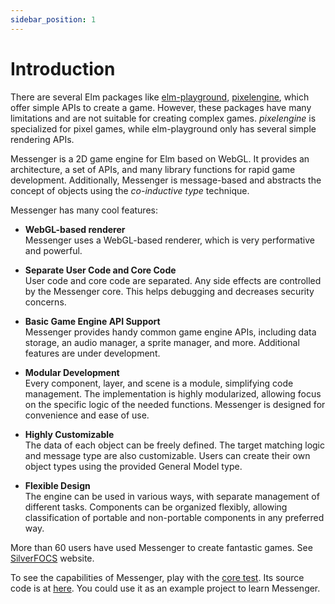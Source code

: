 ```yaml
---
sidebar_position: 1
---
```


# Introduction

There are several Elm packages like [elm-playground](https://package.elm-lang.org/packages/evancz/elm-playground/latest/), [pixelengine](https://github.com/Orasund/pixelengine), which offer simple APIs to create a game. However, these packages have many limitations and are not suitable for creating complex games. _pixelengine_ is specialized for pixel games, while elm-playground only has several simple rendering APIs.

Messenger is a 2D game engine for Elm based on WebGL. It provides an architecture, a set of APIs, and many library functions for rapid game development. Additionally, Messenger is message-based and abstracts the concept of objects using the _co-inductive type_ technique.

Messenger has many cool features:

- **WebGL-based renderer**  
  Messenger uses a WebGL-based renderer, which is very performative and powerful.

- **Separate User Code and Core Code**  
  User code and core code are separated. Any side effects are controlled by the Messenger core. This helps debugging and decreases security concerns.

- **Basic Game Engine API Support**  
  Messenger provides handy common game engine APIs, including data storage, an audio manager, a sprite manager, and more. Additional features are under development.

- **Modular Development**  
  Every component, layer, and scene is a module, simplifying code management. The implementation is highly modularized, allowing focus on the specific logic of the needed functions. Messenger is designed for convenience and ease of use.

- **Highly Customizable**  
  The data of each object can be freely defined. The target matching logic and message type are also customizable. Users can create their own object types using the provided General Model type.

- **Flexible Design**  
  The engine can be used in various ways, with separate management of different tasks. Components can be organized flexibly, allowing classification of portable and non-portable components in any preferred way.

More than 60 users have used Messenger to create fantastic games. See [SilverFOCS](https://focs.ji.sjtu.edu.cn/silverfocs/) website.

To see the capabilities of Messenger, play with the [core test](https://elm-messenger.github.io/elm-regl/Messenger.html). Its source code is at [here](https://github.com/elm-messenger/messenger-core/tree/main/test). You could use it as an example project to learn Messenger.
